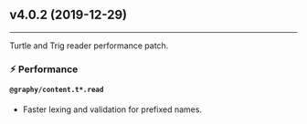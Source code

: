 ## v4.0.2 (2019-12-29)
------------------------

Turtle and Trig reader performance patch.

### ⚡︎ Performance

#### `@graphy/content.t*.read`
 - Faster lexing and validation for prefixed names.
